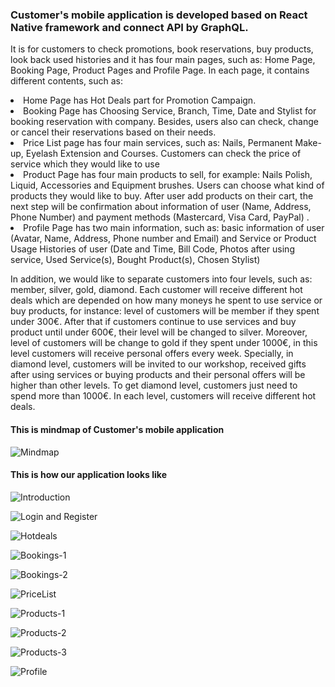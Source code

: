<h3>Customer's mobile application is developed based on React Native framework and connect API by GraphQL.</h3>

It is for customers to check promotions, book reservations, buy products, look back used histories and it has four main pages, such as: Home Page, Booking Page, Product Pages and Profile Page. In each page, it contains different contents, such as:

  <li> Home Page has Hot Deals part for Promotion Campaign.</li>
  <li> Booking Page has Choosing Service, Branch, Time, Date and Stylist for booking reservation with company. Besides, users  also can check, change or cancel their reservations based on their needs.</li>
  <li> Price List page has four main services, such as: Nails, Permanent Make-up, Eyelash Extension and Courses. Customers can check the price of service which they would like to use </li>
  <li> Product Page has four main products to sell, for example: Nails Polish, Liquid, Accessories and Equipment brushes. Users can choose what kind of products they would like to buy. After user add products on their cart, the next step will be confirmation about information of user (Name, Address, Phone Number) and payment methods (Mastercard, Visa Card, PayPal) .
  <li> Profile Page has two main information, such as: basic information of user (Avatar, Name, Address, Phone number and Email) and Service or Product Usage Histories of user (Date and Time, Bill Code, Photos after using service, Used Service(s), Bought Product(s), Chosen Stylist) </li>

In addition, we would like to separate customers into four levels, such as: member, silver, gold, diamond. Each customer will receive different hot deals which are depended on how many moneys he spent to use service or buy products, for instance: level of customers will be member if they spent under 300€. After that if customers continue to use services and buy product until under 600€, their level will be changed to silver. Moreover, level of customers will be change to gold if they spent under 1000€, in this level customers will receive personal offers every week. Specially, in diamond level, customers will be invited to our workshop, received gifts after using services or buying products and their personal offers will be higher than other levels. To get diamond level, customers just need to spend more than 1000€. In each level, customers will receive different hot deals.

<h4>This is mindmap of Customer's mobile application</h4>

![Mindmap](https://lh3.googleusercontent.com/8AYY8Tv3P6f3_w5DRT9w6SIHo0vTZDsUManeOKifYaijIv0AM1__XXRoZbdyN_PkfZD5ty3fOelLczQgJXRbofKbhgFUpIkNUFllfrWm4e0FgG6_vw9OyE4yXp6c03TkJVVEp3RVJ8M=w1920-h1080)

<h4>This is how our application looks like</h4>

![Introduction](https://lh3.googleusercontent.com/6nDSnsh93nMPvb7D4cVtDM6O83H0or2Bj0ELfjTRS6IISpyKUvw97_0lytSFuFpG-x1smzOneCAAydJSkHnpHC3deIkqqqMvZXXggn7wxONdMNSyxXr9U30d7rYbfeYDR0-koXGCfwibJ9zMPvceUBY6OJgBv5XvIaZ8uBTG89mL3Kw6X9ezUsessG3gMGZs44fSE6OolXkKDFysjzYmSs4oLFEVFeghbWji1oX1TmOtKWRah3EUnLcze6hzFS-59inpO924dmT47bTCSbf-kEameyWqmRMWJeK8pvmoI-c65j9lsah_AyK5menfG0OgU1PY9WdOhRQiRlSijC45f7XSXt0ZiO22vNlmlyiJSfFahV__WoYCrsC15VMyj8Q2JvsqvGp-JGNaXmeJ47DMz1OZJHX_8cBlOBikRS9aIGF8ezokksmZBIRLvIiLXslYaZedyz4-79RNCIztn7coiKpTEPWXtZ0xwDxOVeASFBT7JahtPXLdcqQxcsDOIX-6RIuPKlrKVE-NwFERApIxwyh0_zZvFQHG-4hJd5JORje2Mxej8BK4BJk7vXjlIJjoq8ugxMD9ozsbZ4jYwK0bGM45hMUVWtBhA195pp1L4XF4ABVkguoLWlz-JdP-bd7eH1NszwLOdq4kASGwTpqFWseWGM0aBpRQtGfnUXK936rLwWx42ibK115uu_el2A=w880-h896-no)


![Login and Register](https://lh3.googleusercontent.com/asbh4JHlPnofuYq9pXOdQLtxPDNogrOcZZILDJTVzDJjfQTRaSkebAHRS7t1pWP7px5N-waPBXcyUB6MK81B4RBjZi8OaJd_e-OtVIcXk2Zo2SRP2JhJDUpdVcCieEcpA-6TK2k4d1U=w1920-h1080)


![Hotdeals](https://lh3.googleusercontent.com/im2hjKyyHH22o94hNCV2g1RGi3lO6_o9GcXu2uQtVEGx56r3Fhh_5R_EZlFWGzPTnZXCyY6eBZxwZ-HkvQlI1snptjCrdX7jlO6roDshmzQHNlWEwCRxF6MeA9_UR0irH1y5Sl3IwIU=w1920-h1080)


![Bookings-1](https://lh3.googleusercontent.com/KB6znnlK8kJHFwTw2vwV6OWEUxD76tFo5D-i27iO9dPrNEoJ0FdopaZZZO0fSDI7mdW8LH71av6DAXfgoR03K9E_IQS704IR3HrTPQS0yNUVBwOL32Dq2lsYTuQW2rd_HTb8rYougEBnF1-L_qPFv4HghuE7-X2gnHgzSBApzJKBAcCvOOkjy0q14l9Nm5yM8VoG9qeBGMGiVI7qiIOZRy1LCcrm5cZ5DV-aZo4zPkQRy-p8DL_BWr2cyjWvbqIWvEwi3HkPdy56b9k24j6ED-O7Tww8MvrTBJL0mtSv4kHO1JgKFjdlqRmGIV5aXriD4bBCqCiJ652Izo16eyM9w7CoGas3d-Xkcv87Db9lOYIAcFXIz8UTAs_-xagaD_y8nl4g-zAraC6mA3j4Xs6MAZXBzS2tUE9cAW5uJhsNVeGserYrZC4CJJiC1-w2YKIOUcaRm-hN9b6GMiV6Rb9xZ5adiwEkVIfeI_xhICPGAbLtxtgDGKNEN8Qou6j39auqc5Ey4StEW4QKSHO6-1z8Fck3Xn-lI91YWEsHFU2h3N1LgQQwgq3aFHXSv4-kvIbAve-blUN8k3N-YHO-fr2fYjE-Q6k0ZPkeFZcFthoy2jaOOY8W396o20WkFMWxph1HP_p9petQL4jHhb-mUf3R4MAxaVTCfBUnLPgLqvSijTSQNFaBsQX88BBCBPwR7Q=w1159-h896-no)

![Bookings-2](https://lh3.googleusercontent.com/RhHUEYAp8HjhVslF6FOKcS89VDjgxAySnIvMbp6mObZU1123JCUCjbNUNVgMkRVDty0OOWWMi2FXeaL_9qoDRb7a_pQxF2l9hUaoGPwvszabP-5IyOUZP-VRAt8yE1wCrn2n9yIl_jpZCZtg4Dl4vIbRxWzvsrcwbSAPiUmp7qny6A82qOX7HufzVko6M2qQBv9fBne6c9bSQx0uuyHTkSPSJjKtJfXV7kTQmiHWgRAU87yKlQrBmEc43KEhnZwHYBYYLdkgNQUh1lPZuYqB4YPozXywVejFsnLVPH1RugEqeBrce5I1NwigT0lT2tJ3xJj3WVj25CVNxrMXlU2rglMp5Fhy_gwx73EuRGr0SyavT_zbnj_mB6sGewyTm8HsgZdyr8mxuFSGXviqQ9tOCcZtsUeuvDaiO_5kP9AqDnUnG1dMGO4wjVLH6cDQa92sloOzGdw67xBka_p1z6Ly4HvHaggcrt4ZAo4Z5HERPAcauGSHQamzaNFAZd7-YgPLDRwX1XfmWdIZ6XmfT4cq6meJVhDTGugzQfzfl9kEhfUpMNH1BjnZi2exXurSRyDuMVVQq0NZ8JKWd1pjem4uco3NnKbkkrN9chisJU0mAm3L2eET3hoLyA63MXnIH0JXSvG8BAShZvFEKgVl-3otuTWHr-wBsNxwbxu8TWXNOMEaZdJwPjSWTgyaE1P-rA=w1569-h896-no)

![PriceList](https://lh3.googleusercontent.com/oJg3eb95DyJbVBRZv-7NtQgJmyiBDPPq2f665qFf6Tzack1UlnNUPyCM5_jWC0-Pc4KF0qDaFXGB7UV9S8DPAlyU4r71zSn_o5HAZsbo4fW05y5P4YLVV-J-MzGtt_QwoTIzhhEoNA4=w1920-h1080)


![Products-1](https://lh3.googleusercontent.com/vc1ktmn-cC1g2SuK52JmjqWYKWB_5H_PrklbEfufQzib0NT2HRtiRCqy1NcVTblBdS6RKcFny4Zc9xzvJ8E3LpzsgF7Yhc4jeSw3o_rcE5QsvYl-GKU4vkNfJRtyrHTVflwqruyBh80MgZlfoBMqh5Abgof_TVy5WyE6iAR8eMEiRCN2q_28yzq4RTZ_ROjlJou1FC4cifZdlFSTGX3DoEEBAvUV2GeoD3XxOWE9DTUtdlbdITD5yQlhjqyj9LpvMtUMSGPA9-kK-TsudDguMaPoJIM3I9zW9-qRWaqwHwV-Obd5xK5D84rMTQsIBGG-iKO1JU7X3NrvOX8IpO89M3_VeNDFq3mpfxv1-QrglnWFcNtw1azN8_lh9yMWJAW94rbkddKkge7Usw_6wPTLinDdtVbvizOx8jHPECJtT4hNoZd4KsVU8o9STftlPoKo6AAuf-Htz6OW1DMsll0n-HyRZdPLqJcATPswlWk_LC_zwEiBW18FcAEgIC3wvWg1mdRrrwGiIhTj0l68IW-sfazSahh27CrWBA_XFxulk6R6B818HLXKXlYh1pwpKQH70vbocoDpfcV2A6FATCoNasp8eY8ZrT0ek3y7KzDVuQ3sZ4H6QWV5dN3DJFPh4B4HkK_vnViQvi2IB3QlXLGx4J_7Niyq0qhlVtOy6RvRhqwSdE0286CLJ5ypM1dOPA=w1159-h896-no)


![Products-2](https://lh3.googleusercontent.com/99HhuY6rz8H1oxEbA-2h332ibN84V_nmqucPazwnt8C4qQeFQlIKufoKq1FtCtvAHkSoVqyvml0a_YHvsXj1BIFckI2lcwXNxFUK1mbpUjrq9t8jfvl-qcMu5Hbir5suhCASb8F9X1DJezR-rYwBVcGvE6BhZNlRLM6pOIdpWBfusaSBm8H_mt-GlYFVTLJkiqTrYfYpXW-5VoTjxcuupDCYJm1lxGKzakIXnUob4-yQmtAkylGbXSQonN-iRkBI0jUmnWXrEEruc082lCozBL0K_Oet4J_o_bKoMFVVxBAWrfAKZcljnPAXwTSQdo9ta99HwzGa-_cKJjYaJr0pxGcfn_o4INaiwDCQmBUslXldHPWnw-ebVQUrUu52KgojtgqJt4qxuCxH4D9jAq0qIqceeUZkoSxsvkouTFkIPaeEQpTwgFuBMyugTL8grhMvLSDY9r7QCfO4JN-VWfl01DdtspxlZpfXIACRBSbUGpWSd6c-luPXP2Y29VAxJTVskQwLsWZPCiOMCMKTQBfORXk58rOV5QAQrjRhuC1mTvc9O9hJAlZchZEmsOcK2PXIq0SdKr1n63rG5wZTizbtSYbkm4-WBT9EhA7sBCoIKPgFu3WQD0X41yHpzpFHihOseRvdLaRuaHoOIUmohczixozDafr_hx9Dl6vcDqHXXZFwAc_bR1bA9Ep2MrMxXQ=w1159-h896-no)

![Products-3](https://lh3.googleusercontent.com/LnLTs5MYaww7ujnJGG5sFgnis6HW6AvgQI_yZwHt5XhHRKLwNqkKBhZOoWf6-5-JSOK-9OpZ2P0geimIaqu-lfe6p8Pc5PO7IyeB4DX_H19IhDMGLWcT0nSdhOLw59VJh9gMv0npifydjCi3D5bhFKO1c1E1ZVNmlraxaHYrKYvJFWtvPYCfNrE9ruZvfV4XhcPPUfE78p2pAXKpCvD63Nys-XBrlJgTb9B2b-zz4g6fdyfF1ZRxtcG2sh_R4myazv-B-2UoHxFgSNs3z1oegAXjLvR0h2SPNOi7xsoqszqpzUMgLO9pdInl8ikZ6Ga5wCdM3DtSHPAf6HiQTqZEbfbC5Jg1cP_QdO8ZNjFDOZjYEQTxyb6BolpNGGR0phJKgVfagubOARuqbrNDT-FI8xBHveydy4mQ0Q2j4Vj4GwmK-QEygtaETJH9_s7WgdgCQxLLBcjZynANFh3StxOfuAK76sO15gGZqdERW6v_8Esf4WjO8oTsk3rgUGMo_kpvMX48IUKJ-irDwq38Kz-LeOYe8pvJSWn7IYGiBc5TZkSEwxk6QwdedTKdkf92LAvC3acxqU48qhhPETfPz3EUQyqd32KtXLLhD8ndR9smPz6BWoUUfbAb4fRBZv7T0ryjRW14NN-elKuLmlcOpbpAHvGqsiCLLzqhqxQAYM5Jt8eMBmkn5SuzE0TKlyApXA=w1159-h896-no)


![Profile](https://lh3.googleusercontent.com/Ujyxo7fPtT0iQSp9AN7kS2mVkqCRgDlBGMadGaNiVQzEbkQcJ1DeVdTq5dEH7a13rQNI1YducGq0lwriaiYH4cXWq4oaHWhrZx_vrPcbw8uMkCJVXZOVbPmnHn0wo85oNkw6vRxRMfP4_uQCjQI2xVn3DLNgHoWgNafxOCrYHE43Qonp5LnV3JjgALr3LAehW9w2JkuPFEhk0vnUMYAwhCw7UVztxGOhA3zTHI_Heao_MCVoe_Lmg9YWxSjipe9C1OqiMqJcHN81eHkXi-HNWYxQJpsoHl02C-wvGdxm0ohIzuRHdViZKTTCFh5abNW-J83Eqnnz1p4DIAQeudhq-JkjPzQaE7NqagL6wtEQsV4Z_YobzEli1b0OHrbaIa8gCz-FeZ-S7vk7ijYmJbMcF9x6tW4h7XEOV877H86ZGGrmNGFEHmggUqscbHer_CgbVO1DYaPXe6Vjulgj7VqKiKTE5BVYkVJXI0Y3MGctx1Gu5pNcAK1NyS3nuWaz5tUjyIJh-J_6OSdC6qYdTDRqd35nGT-831X9VIKRFWII2WOt8__5KjLintR-GDPJkdXE6KBDxRYZxdq2MhbtWFCW7qVnjaBPl2zjWn7Gu9MOjJvoUt7kCDzzEotDA9G2hcT519sBzFhldSjnoAkGxbqbDuTaWXAnv0hxYIGVFlUY4UKIud2BGRyrzir_3FvHtw=w921-h896-no)


